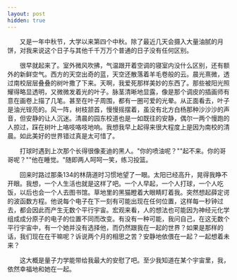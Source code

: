 ```yaml
---
layout: post
hidden: true
---
```

　　又是一年中秋节，大学以来第四个中秋。除了最近几天会摄入大量油腻的月饼，对我来说这个日子与其他千千万万个普通的日子没有任何区别。

　　很早就起来了。室外微风吹拂，气温跟开着空调的寝室内没什么区别，还有额外的新鲜空气。西方的天空出奇的蓝，天空还散落着羊毛卷般的云。晨光熹微，透过南校层层叠叠的树叶撒了下来。天啊，我爱死那样美妙的东西了。那些被阳光照耀得略显透明，又微微发着光的叶子。脉茎清晰地显露，像是那个调皮的插画师有意在画卷上描了几笔。甚至在叶子周围，都有一圈可爱的光晕。从正面看去，叶子是油光锃亮的。风一阵，树枝颔首，慢慢摇摆着，虽没有北方白杨那种沙沙沙的声音，但安静的让人沉迷。清晨的园东校道也是一如既往的安静，偶尔一两个慢跑的人掠过，踩在树叶上咯吱咯吱地响。我想我早上起得来很大程度上是因为南校的清晨。如此美好的世界错过真是太可惜了。

　　打球时遇到上次那个长得很像麦迪的黑人。"你的喷油呢？""起不来。你的哥哥呢？""他在睡觉。"随即两人呵呵一笑，练习投篮。

　　回来时路过那条134的林荫道时习惯地望了一眼。太阳已经高升，晃得我睁不开眼。我想，一个人生活也就是这样了吧。一个人早起，一个人打球，一个人吃饭，以后也会一个人去图书馆。草地里的黑猫瞪着大眼睛盯着我。突然想起薛定谔的波函数方程。他说每个电子在下一刻有可能出现在任何位置，这样每一秒钟过去，都会因此而产生无数个平行宇宙。宏观来看，人的想法也可能因为神经元化学组成成分原子的电子的位置不同而改变。有没有一种可能，我问自己，在这无数个平行宇宙中，有一个她并没有选择他，而仍然跟我在一起的世界？如果是那样的话，我们现在在干嘛呢？诉说两个月的相思之苦？安静地依偎在一起？一起想着未来？

　　这大概是量子力学能带给我最大的安慰了吧。至少我知道在某个宇宙里，我，依然幸福地和她在一起。